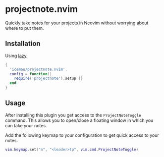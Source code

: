 # projectnote.nvim

Quickly take notes for your projects in Neovim without worrying about where to put them. 

## Installation

Using [lazy](https://github.com/LazyVim/LazyVim)
```lua
{
  'icemau/projectnote.nvim',
  config = function()
    require('projectnote').setup {}
  end 
}
```

## Usage

After installing this plugin you get access to the `ProjectNoteToggle` command.
This allows you to open/close a floating window in which you can take your notes.

Add the following keymap to your configuration to get quick access to your notes.
```lua
vim.keymap.set("n", "<leader>tp", vim.cmd.ProjectNoteToggle)
```
